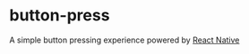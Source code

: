 # button-press

A simple button pressing experience powered by [React Native](https://reactnative.dev/)
